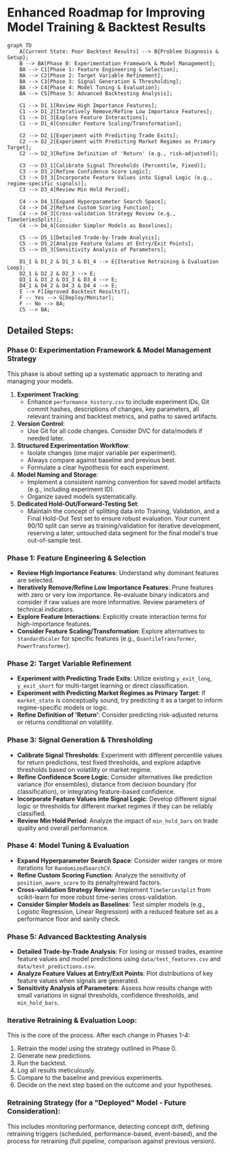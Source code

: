 # Enhanced Roadmap for Improving Model Training & Backtest Results

```mermaid
graph TD
    A[Current State: Poor Backtest Results] --> B{Problem Diagnosis & Setup};
    B --> BA[Phase 0: Experimentation Framework & Model Management];
    BA --> C1[Phase 1: Feature Engineering & Selection];
    BA --> C2[Phase 2: Target Variable Refinement];
    BA --> C3[Phase 3: Signal Generation & Thresholding];
    BA --> C4[Phase 4: Model Tuning & Evaluation];
    BA --> C5[Phase 5: Advanced Backtesting Analysis];

    C1 --> D1_1[Review High Importance Features];
    C1 --> D1_2[Iteratively Remove/Refine Low Importance Features];
    C1 --> D1_3[Explore Feature Interactions];
    C1 --> D1_4[Consider Feature Scaling/Transformation];

    C2 --> D2_1[Experiment with Predicting Trade Exits];
    C2 --> D2_2[Experiment with Predicting Market Regimes as Primary Target];
    C2 --> D2_3[Refine Definition of 'Return' (e.g., risk-adjusted)];

    C3 --> D3_1[Calibrate Signal Thresholds (Percentile, Fixed)];
    C3 --> D3_2[Refine Confidence Score Logic];
    C3 --> D3_3[Incorporate Feature Values into Signal Logic (e.g., regime-specific signals)];
    C3 --> D3_4[Review Min Hold Period];

    C4 --> D4_1[Expand Hyperparameter Search Space];
    C4 --> D4_2[Refine Custom Scoring Function];
    C4 --> D4_3[Cross-validation Strategy Review (e.g., TimeSeriesSplit)];
    C4 --> D4_4[Consider Simpler Models as Baselines];

    C5 --> D5_1[Detailed Trade-by-Trade Analysis];
    C5 --> D5_2[Analyze Feature Values at Entry/Exit Points];
    C5 --> D5_3[Sensitivity Analysis of Parameters];

    D1_1 & D1_2 & D1_3 & D1_4 --> E{Iterative Retraining & Evaluation Loop};
    D2_1 & D2_2 & D2_3 --> E;
    D3_1 & D3_2 & D3_3 & D3_4 --> E;
    D4_1 & D4_2 & D4_3 & D4_4 --> E;
    E --> F[Improved Backtest Results?];
    F -- Yes --> G[Deploy/Monitor];
    F -- No --> BA;
    C5 --> BA;
```

## Detailed Steps:

### Phase 0: Experimentation Framework & Model Management Strategy
This phase is about setting up a systematic approach to iterating and managing your models.
1.  **Experiment Tracking**:
    *   Enhance `performance_history.csv` to include experiment IDs, Git commit hashes, descriptions of changes, key parameters, all relevant training and backtest metrics, and paths to saved artifacts.
2.  **Version Control**:
    *   Use Git for all code changes. Consider DVC for data/models if needed later.
3.  **Structured Experimentation Workflow**:
    *   Isolate changes (one major variable per experiment).
    *   Always compare against baseline and previous best.
    *   Formulate a clear hypothesis for each experiment.
4.  **Model Naming and Storage**:
    *   Implement a consistent naming convention for saved model artifacts (e.g., including experiment ID).
    *   Organize saved models systematically.
5.  **Dedicated Hold-Out/Forward-Testing Set**:
    *   Maintain the concept of splitting data into Training, Validation, and a Final Hold-Out Test set to ensure robust evaluation. Your current 90/10 split can serve as training/validation for iterative development, reserving a later, untouched data segment for the final model's true out-of-sample test.

### Phase 1: Feature Engineering & Selection
*   **Review High Importance Features**: Understand why dominant features are selected.
*   **Iteratively Remove/Refine Low Importance Features**: Prune features with zero or very low importance. Re-evaluate binary indicators and consider if raw values are more informative. Review parameters of technical indicators.
*   **Explore Feature Interactions**: Explicitly create interaction terms for high-importance features.
*   **Consider Feature Scaling/Transformation**: Explore alternatives to `StandardScaler` for specific features (e.g., `QuantileTransformer`, `PowerTransformer`).

### Phase 2: Target Variable Refinement
*   **Experiment with Predicting Trade Exits**: Utilize existing `y_exit_long`, `y_exit_short` for multi-target learning or direct classification.
*   **Experiment with Predicting Market Regimes as Primary Target**: If `market_state` is conceptually sound, try predicting it as a target to inform regime-specific models or logic.
*   **Refine Definition of 'Return'**: Consider predicting risk-adjusted returns or returns conditional on volatility.

### Phase 3: Signal Generation & Thresholding
*   **Calibrate Signal Thresholds**: Experiment with different percentile values for return predictions, test fixed thresholds, and explore adaptive thresholds based on volatility or market regime.
*   **Refine Confidence Score Logic**: Consider alternatives like prediction variance (for ensembles), distance from decision boundary (for classification), or integrating feature-based confidence.
*   **Incorporate Feature Values into Signal Logic**: Develop different signal logic or thresholds for different market regimes if they can be reliably classified.
*   **Review Min Hold Period**: Analyze the impact of `min_hold_bars` on trade quality and overall performance.

### Phase 4: Model Tuning & Evaluation
*   **Expand Hyperparameter Search Space**: Consider wider ranges or more iterations for `RandomizedSearchCV`.
*   **Refine Custom Scoring Function**: Analyze the sensitivity of `position_aware_score` to its penalty/reward factors.
*   **Cross-validation Strategy Review**: Implement `TimeSeriesSplit` from scikit-learn for more robust time-series cross-validation.
*   **Consider Simpler Models as Baselines**: Test simpler models (e.g., Logistic Regression, Linear Regression) with a reduced feature set as a performance floor and sanity check.

### Phase 5: Advanced Backtesting Analysis
*   **Detailed Trade-by-Trade Analysis**: For losing or missed trades, examine feature values and model predictions using `data/test_features.csv` and `data/test_predictions.csv`.
*   **Analyze Feature Values at Entry/Exit Points**: Plot distributions of key feature values when signals are generated.
*   **Sensitivity Analysis of Parameters**: Assess how results change with small variations in signal thresholds, confidence thresholds, and `min_hold_bars`.

### Iterative Retraining & Evaluation Loop:
This is the core of the process. After each change in Phases 1-4:
1.  Retrain the model using the strategy outlined in Phase 0.
2.  Generate new predictions.
3.  Run the backtest.
4.  Log all results meticulously.
5.  Compare to the baseline and previous experiments.
6.  Decide on the next step based on the outcome and your hypotheses.

### Retraining Strategy (for a "Deployed" Model - Future Consideration):
This includes monitoring performance, detecting concept drift, defining retraining triggers (scheduled, performance-based, event-based), and the process for retraining (full pipeline, comparison against previous version).